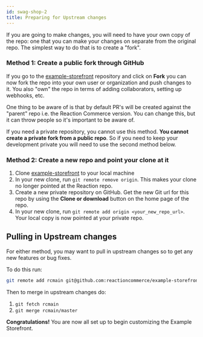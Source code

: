 ```yaml
---
id: swag-shop-2
title: Preparing for Upstream changes
---
```


If you are going to make changes, you will need to have your own copy of the repo: one that you can make your changes on separate from the original repo. The simplest way to do that is to create a "fork".

### Method 1: Create a public fork through GitHub

If you go to the [example-storefront](https://github.com/reactioncommerce/example-storefront) repository and click on **Fork** you can now fork the repo into your own user or organization and push changes to it. You also "own" the repo in terms of adding collaborators, setting up webhooks, etc. 

One thing to be aware of is that by default PR's will be created against the "parent" repo i.e. the Reaction Commerce version. You can change this, but it can throw people so it's important to be aware of.

If you need a private repository, you cannot use this method. **You cannot create a private fork from a public repo**. So if you need to keep your development private you will need to use the second method below.

### Method 2: Create a new repo and point your clone at it

1. Clone [example-storefront](https://github.com/reactioncommerce/example-storefront) to your local machine
2. In your new clone, run `git remote remove origin`. This makes your clone no longer pointed at the Reaction repo.
3. Create a new private repository on GitHub. Get the new Git url for this repo by using the **Clone or download** button on the home page of the repo.
4. In your new clone, run `git remote add origin <your_new_repo_url>`. Your local copy is now pointed at your private repo.

## Pulling in Upstream changes

For either method, you may want to pull in upstream changes so to get any new features or bug fixes. 

To do this run:

```sh
git remote add rcmain git@github.com:reactioncommerce/example-storefront.git
```

Then to merge in upstream changes do:

1. `git fetch rcmain`
1. `git merge rcmain/master`

**Congratulations!** You are now all set up to begin customizing the Example Storefront.
